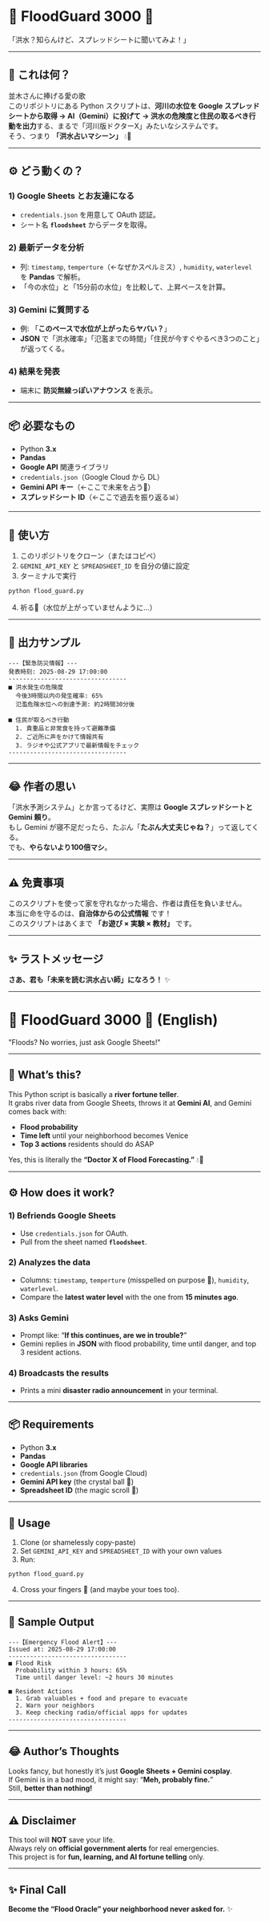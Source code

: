 # 🌊 FloodGuard 3000 🚨

「洪水？知らんけど、スプレッドシートに聞いてみよ！」

---

## 🧐 これは何？

並木さんに捧げる愛の歌  
このリポジトリにある Python スクリプトは、**河川の水位を Google スプレッドシートから取得 → AI（Gemini）に投げて → 洪水の危険度と住民の取るべき行動を出力**する、まるで「河川版ドクターX」みたいなシステムです。  
そう、つまり **「洪水占いマシーン」** 💧🔮

---

## ⚙️ どう動くの？

### 1) Google Sheets とお友達になる
- `credentials.json` を用意して OAuth 認証。  
- シート名 **`floodsheet`** からデータを取得。

### 2) 最新データを分析
- 列: `timestamp`, `temperture`（←なぜかスペルミス）, `humidity`, `waterlevel` を **Pandas** で解析。  
- 「今の水位」と「15分前の水位」を比較して、上昇ペースを計算。

### 3) Gemini に質問する
- 例: 「**このペースで水位が上がったらヤバい？**」  
- **JSON** で「洪水確率」「氾濫までの時間」「住民が今すぐやるべき3つのこと」が返ってくる。

### 4) 結果を発表
- 端末に **防災無線っぽいアナウンス** を表示。

---

## 📦 必要なもの

- Python **3.x**
- **Pandas**
- **Google API** 関連ライブラリ
- `credentials.json`（Google Cloud から DL）
- **Gemini API キー**（←ここで未来を占う🔑）
- **スプレッドシート ID**（←ここで過去を振り返る📊）

---

## 🚀 使い方

1. このリポジトリをクローン（またはコピペ）  
2. `GEMINI_API_KEY` と `SPREADSHEET_ID` を自分の値に設定  
3. ターミナルで実行

```bash
python flood_guard.py
```

4. 祈る🙏（水位が上がっていませんように…）

---

## 🤖 出力サンプル

```text
---【緊急防災情報】---
発表時刻: 2025-08-29 17:00:00
---------------------------------
■ 洪水発生の危険度
  今後3時間以内の発生確率: 65%
  氾濫危険水位への到達予測: 約2時間30分後

■ 住民が取るべき行動
  1. 貴重品と非常食を持って避難準備
  2. ご近所に声をかけて情報共有
  3. ラジオや公式アプリで最新情報をチェック
---------------------------------
```

---

## 😂 作者の思い

「洪水予測システム」とか言ってるけど、実際は **Google スプレッドシートと Gemini 頼り**。  
もし Gemini が寝不足だったら、たぶん「**たぶん大丈夫じゃね？**」って返してくる。  
でも、**やらないより100倍マシ**。

---

## ⚠️ 免責事項

このスクリプトを使って家を守れなかった場合、作者は責任を負いません。  
本当に命を守るのは、**自治体からの公式情報** です！  
このスクリプトはあくまで **「お遊び × 実験 × 教材」** です。

---

## ✨ ラストメッセージ

**さあ、君も「未来を読む洪水占い師」になろう！** ✨


---

# 🌊 FloodGuard 3000 🚨 (English)

"Floods? No worries, just ask Google Sheets!"

---

## 🧐 What’s this?

This Python script is basically a **river fortune teller**.  
It grabs river data from Google Sheets, throws it at **Gemini AI**, and Gemini comes back with:

- **Flood probability**  
- **Time left** until your neighborhood becomes Venice  
- **Top 3 actions** residents should do ASAP

Yes, this is literally the **“Doctor X of Flood Forecasting.”** 💧🔮

---

## ⚙️ How does it work?

### 1) Befriends Google Sheets
- Use `credentials.json` for OAuth.
- Pull from the sheet named **`floodsheet`**.

### 2) Analyzes the data
- Columns: `timestamp`, `temperture` (misspelled on purpose 🤷), `humidity`, `waterlevel`.  
- Compare the **latest water level** with the one from **15 minutes ago**.

### 3) Asks Gemini
- Prompt like: “**If this continues, are we in trouble?**”  
- Gemini replies in **JSON** with flood probability, time until danger, and top 3 resident actions.

### 4) Broadcasts the results
- Prints a mini **disaster radio announcement** in your terminal.

---

## 📦 Requirements

- Python **3.x**  
- **Pandas**  
- **Google API libraries**  
- `credentials.json` (from Google Cloud)  
- **Gemini API key** (the crystal ball 🔑)  
- **Spreadsheet ID** (the magic scroll 📜)

---

## 🚀 Usage

1. Clone (or shamelessly copy-paste)  
2. Set `GEMINI_API_KEY` and `SPREADSHEET_ID` with your own values  
3. Run:

```bash
python flood_guard.py
```

4. Cross your fingers 🤞 (and maybe your toes too).

---

## 🤖 Sample Output

```text
---【Emergency Flood Alert】---
Issued at: 2025-08-29 17:00:00
---------------------------------
■ Flood Risk
  Probability within 3 hours: 65%
  Time until danger level: ~2 hours 30 minutes

■ Resident Actions
  1. Grab valuables + food and prepare to evacuate
  2. Warn your neighbors
  3. Keep checking radio/official apps for updates
---------------------------------
```

---

## 😂 Author’s Thoughts

Looks fancy, but honestly it’s just **Google Sheets + Gemini cosplay**.  
If Gemini is in a bad mood, it might say: “**Meh, probably fine.**”  
Still, **better than nothing!**

---

## ⚠️ Disclaimer

This tool will **NOT** save your life.  
Always rely on **official government alerts** for real emergencies.  
This project is for **fun, learning, and AI fortune telling** only.

---

## ✨ Final Call

**Become the “Flood Oracle” your neighborhood never asked for.** ✨
